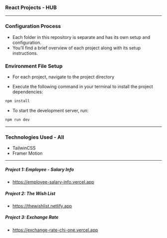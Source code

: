 ### React Projects - HUB

---

### Configuration Process

- Each folder in this repository is separate and has its own setup and configuration.
- You'll find a brief overview of each project along with its setup instructions.

### Environment File Setup

- For each project, navigate to the project directory

- Execute the following command in your terminal to install the project dependencies:

```bash
npm install
```

- To start the development server, run:

```bash
npm run dev
```

---

### Technologies Used - All

- TailwinCSS
- Framer Motion

---

##### Project 1: Employee - Salary Info

- https://employee-salary-info.vercel.app

##### Project 2: The Wish List

- https://thewishlist.netlify.app

##### Project 3: Exchange Rate

- https://exchange-rate-chi-one.vercel.app
